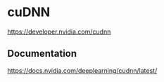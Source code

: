 # cuDNN
https://developer.nvidia.com/cudnn

## Documentation
https://docs.nvidia.com/deeplearning/cudnn/latest/

